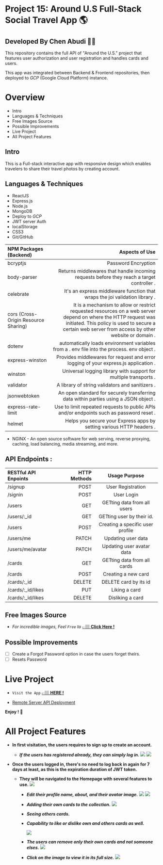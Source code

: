 # Project 15: Around U.S Full-Stack Social Travel App 🌎

## **Developed By Chen Abudi** 👩‍💻

This repository contains the full API of "Around the U.S." project that features user authorization and user registration and handles cards and users.

This app was integrated between Backend & Frontend repositories, then deployed to _GCP_ (Google Cloud Platform) instance.

# Overview

- Intro
- Languages & Techniques
- Free Images Source
- Possible Improvements
- Live Project
- All Project Features

## Intro

This is a Full-stack interactive app with responsive design which enables travelers to share their travel photos by creating account.

## Languages & Techniques

- ReactJS
- Express.js
- Node.js
- MongoDB
- Deploy to _GCP_
- JWT server Auth
- localStorage
- CSS3
- Git/GitHub

| NPM Packages (Backend)               |                                                                                                                                                                                                         Aspects of Use |
| :----------------------------------- | ---------------------------------------------------------------------------------------------------------------------------------------------------------------------------------------------------------------------: |
| bcryptjs                             |                                                                                                                                                                                                    Password Encryption |
| body-parser                          |                                                                                                                              Returns middlewares that handle incoming requests before they reach a target controller . |
| celebrate                            |                                                                                                                                            It's an express middleware function that wraps the joi validation library . |
| cors (Cross-Origin Resource Sharing) | It is a mechanism to allow or restrict requested resources on a web server depend on where the HTTP request was initiated. This policy is used to secure a certain web server from access by other website or domain . |
| dotenv                               |                                                                                                                             automatically loads environment variables from a . env file into the process. env object . |
| express-winston                      |                                                                                                                                    Provides middlewares for request and error logging of your express.js application . |
| winston                              |                                                                                                                                                       Universal logging library with support for multiple transports . |
| validator                            |                                                                                                                                                                        A library of string validators and sanitizers . |
| jsonwebtoken                         |                                                                                                                                   An open standard for securely transferring data within parties using a JSON object . |
| express-rate-limit                   |                                                                                                                                Use to limit repeated requests to public APIs and/or endpoints such as password reset . |
| helmet                               |                                                                                                                                                   Helps you secure your Express apps by setting various HTTP headers . |

- NGINX - An open source software for web serving, reverse proxying, caching, load balancing, media streaming, and more.

## API Endpoints :

| RESTful API Enpoints | HTTP Methods |          Usage Purpose           |
| :------------------- | -----------: | :------------------------------: |
| /signup              |         POST |        User Registration         |
| /signin              |         POST |            User Login            |
| /users               |          GET |   GETting data from all users    |
| /users/:\_id         |          GET |    GETting user by their id.     |
| /users               |         POST | Creating a specific user profile |
| /users/me            |        PATCH |        Updating user data        |
| /users/me/avatar     |        PATCH |    Updating user avatar data     |
| /cards               |          GET |   GETting data from all cards    |
| /cards               |         POST |       Creating a new card        |
| /cards/:\_id         |       DELETE |      DELETE card by its id       |
| /cards/:\_id/likes   |          PUT |          Liking a card           |
| /cards/:\_id/likes   |       DELETE |         Disliking a card         |

## Free Images Source

- _For incredible images, Feel `Free` to_ [&#128073;&#127997; **Click Here !**](https://unsplash.com/)

## Possible Improvements

- [ ] Create a Forgot Password option in case the users forget theirs.
- [ ] Resets Password

# Live Project

<!-- - `Visit the App` [&#128073;&#127997; **HERE !**](https://chen23-around-us.students.nomoredomainssbs.ru/) -->

- `Visit the App` [&#128073;&#127997; **HERE !**](https://react-around-api-full-client.vercel.app/)

- [Remote Server API Deployment](https://react-around-api-full-five.vercel.app)

<!-- - [Remote GCP Server API Deployment](https://api.chen23-around-us.students.nomoredomainssbs.ru/) -->

**Enjoy ! 🌺**

# All Project Features

- **In first visitation, the users requires to sign up to create an account.**

  - **_If the users has registered already, they can simply log in._**
    ![](./frontend/src/images/signup.png)
    ![](./frontend/src/images/login.png)

- **Once the users logged in, there's no need to log back in again for 7 days at least, as this is the expiration duration of JWT token.**

  - **They will be navigated to the **Homepage** with several features to use.**
    ![](./frontend/src/images/homepage.png)

    - **_Edit their profile name, about, and their avatar image._**
      ![](./frontend/src/images/edit-profile.png)
      ![](./frontend/src/images/update-user-avatar.png)

    - **_Adding their own cards to the collection._**
      ![](./frontend/src/images/add-card.png)

    - **_Seeing others cards._**

    - **_Capability to like or dislike own and others cards as well._**

      ![](./frontend/src/images/like-dislike.jpg)

    - **_The users can remove only their own cards and not someone elses._**
      ![](./frontend/src/images/remove.jpg)

    - **_Click on the image to view it in its full size._**
      ![](./frontend//src//images/zoom-in.png)
